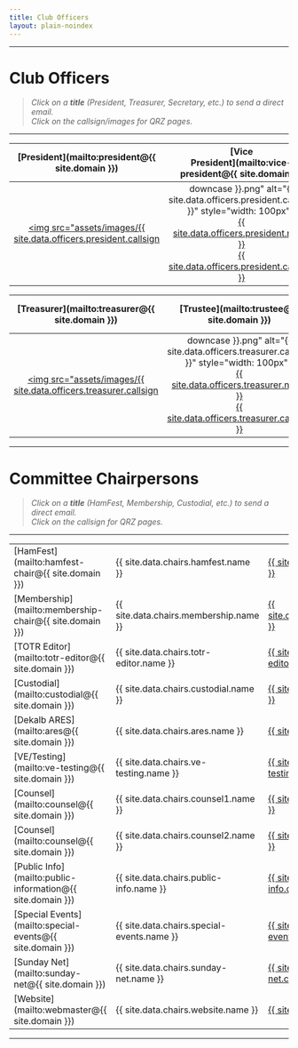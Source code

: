 ```yaml
---
title: Club Officers
layout: plain-noindex
---
```

---
# Club Officers
> *Click on a* ***title*** *(President, Treasurer, Secretary, etc.)* *to send a direct email.*   
> *Click on the callsign/images for QRZ pages.*

---

|[President](mailto:president@{{ site.domain }})|[Vice<br>President](mailto:vice-president@{{ site.domain }})|[Secretary](mailto:secretary@{{ site.domain }})|
|:-------:|:---------------:|:-------:|
|<a title="{{ site.data.officers.president.name }}" href="{{ site.qrz_url }}/{{ site.data.officers.president.callsign }}" target="_blank" rel="noopener"><img src="assets/images/{{ site.data.officers.president.callsign | downcase }}.png" alt="{{ site.data.officers.president.callsign }}" style="width: 100px"></a><br><a title="{{ site.data.officers.president.name }}" href="{{ site.qrz_url }}/{{ site.data.officers.president.callsign }}" target="_blank" rel="noopener">{{ site.data.officers.president.name }}<br>{{ site.data.officers.president.callsign }}</a>|<a title="{{ site.data.officers.vice-president.name }}" href="{{ site.qrz_url }}/{{ site.data.officers.vice-president.callsign }}" target="_blank" rel="noopener"><img src="assets/images/{{ site.data.officers.vice-president.callsign | downcase }}.png" alt="{{ site.data.officers.vice-president.callsign }}" style="width: 100px"></a><br><a title="{{ site.data.officers.vice-president.name }}" href="{{ site.qrz_url }}/{{ site.data.officers.vice-president.callsign }}" target="_blank" rel="noopener">{{ site.data.officers.vice-president.name }}<br>{{ site.data.officers.vice-president.callsign }}</a>|<a title="{{ site.data.officers.secretary.name }}" href="{{ site.qrz_url }}/{{ site.data.officers.secretary.callsign }}" target="_blank" rel="noopener"><img src="assets/images/{{ site.data.officers.secretary.callsign | downcase }}.png" alt="{{ site.data.officers.secretary.callsign }}" style="width: 100px"></a><br><a title="{{ site.data.officers.secretary.name }}" href="{{ site.qrz_url }}/{{ site.data.officers.secretary.callsign }}" target="_blank" rel="noopener">{{ site.data.officers.secretary.name }}<br>{{ site.data.officers.secretary.callsign }}</a>|

|[Treasurer](mailto:treasurer@{{ site.domain }})|[Trustee](mailto:trustee@{{ site.domain }})|[Repeater<br>Manager](mailto:repeater-manager@{{ site.domain }})|
|:-------:|:-----:|:-----------------:|
|<a title="{{ site.data.officers.treasurer.name }}" href="{{ site.qrz_url }}/{{ site.data.officers.treasurer.callsign }}" target="_blank" rel="noopener"><img src="assets/images/{{ site.data.officers.treasurer.callsign | downcase }}.png" alt="{{ site.data.officers.treasurer.callsign }}" style="width: 100px"></a><br><a title="{{ site.data.officers.treasurer.name }}" href="{{ site.qrz_url }}/{{ site.data.officers.treasurer.callsign }}" target="_blank" rel="noopener">{{ site.data.officers.treasurer.name }}<br>{{ site.data.officers.treasurer.callsign }}|<a title="{{ site.data.officers.trustee.name }}" href="{{ site.qrz_url }}/{{ site.data.officers.trustee.callsign }}" target="_blank" rel="noopener"><img src="assets/images/{{ site.data.officers.trustee.callsign | downcase }}.png" alt="{{ site.data.officers.trustee.callsign }}" style="width: 100px"></a><br><a title="{{ site.data.officers.trustee.name }}" href="{{ site.qrz_url }}/{{ site.data.officers.trustee.callsign }}" target="_blank" rel="noopener">{{ site.data.officers.trustee.name }}<br>{{ site.data.officers.trustee.callsign }}|<a title="{{ site.data.officers.repeater-manager.name }}" href="{{ site.qrz_url }}/{{ site.data.officers.repeater-manager.callsign }}" target="_blank" rel="noopener"><img src="assets/images/{{ site.data.officers.repeater-manager.callsign | downcase }}.png" alt="{{ site.data.officers.repeater-manager.callsign }}" style="width: 100px"></a><br><a title="{{ site.data.officers.repeater-manager.name }}" href="{{ site.qrz_url }}/{{ site.data.officers.repeater-manager.callsign }}" target="_blank" rel="noopener">{{ site.data.officers.repeater-manager.name }}<br>{{ site.data.officers.repeater-manager.callsign }}</a>|

---

# Committee Chairpersons
> *Click on a* ***title*** *(HamFest, Membership, Custodial, etc.)* *to send a direct email.*   
> *Click on the callsign for QRZ pages.*

---

|       |               |      |
|-------|---------------|------|
|[HamFest](mailto:hamfest-chair@{{ site.domain }})|{{ site.data.chairs.hamfest.name }}|<a title="QRZ" href="{{ site.qrz_url }}/{{ site.data.chairs.hamfest.callsign }}" target="_blank" rel="noopener">{{ site.data.chairs.hamfest.callsign }}</a>|
|[Membership](mailto:membership-chair@{{ site.domain }})|{{ site.data.chairs.membership.name }}|<a title="QRZ" href="{{ site.qrz_url }}/{{ site.data.chairs.membership.callsign }}" target="_blank" rel="noopener">{{ site.data.chairs.membership.callsign }}</a>|
|[TOTR Editor](mailto:totr-editor@{{ site.domain }})|{{ site.data.chairs.totr-editor.name }}|<a title="QRZ" href="{{ site.qrz_url }}/{{ site.data.chairs.totr-editor.callsign }}" target="_blank" rel="noopener">{{ site.data.chairs.totr-editor.callsign }}</a>|
|[Custodial](mailto:custodial@{{ site.domain }})|{{ site.data.chairs.custodial.name }}|<a title="QRZ" href="{{ site.qrz_url }}/{{ site.data.chairs.custodial.callsign }}" target="_blank" rel="noopener">{{ site.data.chairs.custodial.callsign }}</a>|
|[Dekalb ARES](mailto:ares@{{ site.domain }})|{{ site.data.chairs.ares.name }}|<a title="QRZ" href="{{ site.qrz_url }}/{{ site.data.chairs.ares.callsign }}" target="_blank" rel="noopener">{{ site.data.chairs.ares.callsign }}</a>|
|[VE/Testing](mailto:ve-testing@{{ site.domain }})|{{ site.data.chairs.ve-testing.name }}|<a title="QRZ" href="{{ site.qrz_url }}/{{ site.data.chairs.ve-testing.callsign }}" target="_blank" rel="noopener">{{ site.data.chairs.ve-testing.callsign }}</a>|
|[Counsel](mailto:counsel@{{ site.domain }})|{{ site.data.chairs.counsel1.name }}|<a title="QRZ" href="{{ site.qrz_url }}/{{ site.data.chairs.counsel1.callsign }}" target="_blank" rel="noopener">{{ site.data.chairs.counsel1.callsign }}</a>|
|[Counsel](mailto:counsel@{{ site.domain }})|{{ site.data.chairs.counsel2.name }}|<a title="QRZ" href="{{ site.qrz_url }}/{{ site.data.chairs.counsel2.callsign }}" target="_blank" rel="noopener">{{ site.data.chairs.counsel2.callsign }}</a>|
|[Public Info](mailto:public-information@{{ site.domain }})|{{ site.data.chairs.public-info.name }}|<a title="QRZ" href="{{ site.qrz_url }}/{{ site.data.chairs.public-info.callsign }}" target="_blank" rel="noopener">{{ site.data.chairs.public-info.callsign }}</a>|
|[Special Events](mailto:special-events@{{ site.domain }})|{{ site.data.chairs.special-events.name }}|<a title="QRZ" href="{{ site.qrz_url }}/{{ site.data.chairs.special-events.callsign }}" target="_blank" rel="noopener">{{ site.data.chairs.special-events.callsign }}</a>|
|[Sunday Net](mailto:sunday-net@{{ site.domain }})|{{ site.data.chairs.sunday-net.name }}|<a title="QRZ" href="{{ site.qrz_url }}/{{ site.data.chairs.sunday-net.callsign }}" target="_blank" rel="noopener">{{ site.data.chairs.sunday-net.callsign }}</a>|
|[Website](mailto:webmaster@{{ site.domain }})|{{ site.data.chairs.website.name }}|<a title="QRZ" href="{{ site.qrz_url }}/{{ site.data.chairs.website.callsign }}" target="_blank" rel="noopener">{{ site.data.chairs.website.callsign }}</a>|

---
